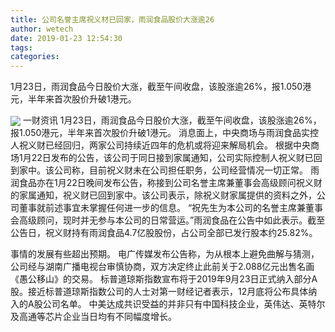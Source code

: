 ```yaml
---
title: 公司名誉主席祝义材已回家，雨润食品股价大涨逾26
author: wetech
date: 2019-01-23 12:54:30
tags: 
categories: 
---
```

1月23日，雨润食品今日股价大涨，截至午间收盘，该股涨逾26%，报1.050港元，半年来首次股价升破1港元。
<!-- more -->
<img align="center" border="0" src="https://imgcdn.yicai.com/uppics/images/2019/01/a17970621e8fc86d8c186e296a4c3dfe.jpg" />
一财资讯
1月23日，雨润食品今日股价大涨，截至午间收盘，该股涨逾26%，报1.050港元，半年来首次股价升破1港元。
消息面上，中央商场与雨润食品实控人祝义财已经回归，两家公司持续近四年的危机或将迎来解局机会。
根据中央商场1月22日发布的公告，该公司于同日接到家属通知，公司实际控制人祝义财已回到家中。该公司称，目前祝义财未在公司担任职务，公司经营情况一切正常。
雨润食品亦在1月22日晚间发布公告，称接到公司名誉主席兼董事会高级顾问祝义财的家属通知，祝义财已回到家中。该公司表示，除祝义财家属提供的资料之外，公司董事就前述事宜未掌握任何进一步的信息。
“祝先生为本公司的名誉主席兼董事会高级顾问，现时并无参与本公司的日常营运。”雨润食品在公告中如此表示。截至公告日，祝义财持有雨润食品4.7亿股股份，占公司全部已发行股本约25.82%。
 
 
事情的发展有些超出预期。
电广传媒发布公告称，为从根本上避免曲解与猜测，公司经与湖南广播电视台审慎协商，双方决定终止此前关于2.088亿元出售名画《愚公移山》的交易。
标普道琼斯指数宣布将于2019年9月23日正式纳入部分A股。接近标普道琼斯指数公司的人士对第一财经记者表示，12月底将公布具体纳入的A股公司名单。
中美达成共识受益的并非只有中国科技企业，英伟达、英特尔及高通等芯片企业当日均有不同幅度增长。
